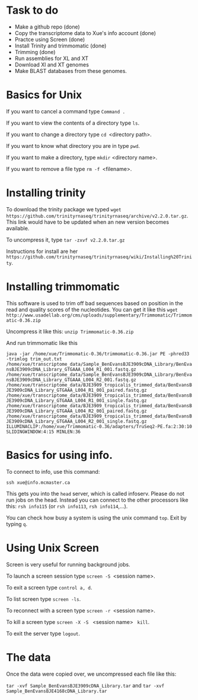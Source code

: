 # Task to do
* Make a github repo (done)
* Copy the transcriptome data to Xue's info account (done)
* Practce using Screen (done)
* Install Trinity and trimmomatic (done)
* Trimming (done)
* Run assemblies for XL and XT
* Download Xl and XT genomes
* Make BLAST databases from these genomes.


# Basics for Unix

If you want to cancel a command type `Command .`

If you want to view the contents of a directory type `ls`.

If you want to change a directory type `cd `\<directory path\>.

If you want to know what directory you are in type `pwd`.

If you want to make a directory, type `mkdir` \<directory name\>.

If you want to remove a file type `rm -f `\<filename\>.

# Installing trinity
To download the trinity package we typed `wget https://github.com/trinityrnaseq/trinityrnaseq/archive/v2.2.0.tar.gz`.  This link would have to be updated when an new version becomes available.

To uncompress it, type `tar -zxvf v2.2.0.tar.gz`

Instructions for install are her `https://github.com/trinityrnaseq/trinityrnaseq/wiki/Installing%20Trinity`.

# Installing trimmomatic

This software is used to trim off bad sequences based on position in the read and quality scores of the nucleotides.  You can get it like this `wget http://www.usadellab.org/cms/uploads/supplementary/Trimmomatic/Trimmomatic-0.36.zip`

Uncompress it like this:
`unzip Trimmomatic-0.36.zip`

And run trimmomatic like this 

`java -jar /home/xue/Trimmomatic-0.36/trimmomatic-0.36.jar PE -phred33 -trimlog trim_out.txt /home/xue/transcriptome_data/Sample_BenEvansBJE3909cDNA_Library/BenEvansBJE3909cDNA_Library_GTGAAA_L004_R1_001.fastq.gz /home/xue/transcriptome_data/Sample_BenEvansBJE3909cDNA_Library/BenEvansBJE3909cDNA_Library_GTGAAA_L004_R2_001.fastq.gz /home/xue/transcriptome_data/BJE3909_tropicalis_trimmed_data/BenEvansBJE3909cDNA_Library_GTGAAA_L004_R1_001_paired.fastq.gz /home/xue/transcriptome_data/BJE3909_tropicalis_trimmed_data/BenEvansBJE3909cDNA_Library_GTGAAA_L004_R1_001_single.fastq.gz /home/xue/transcriptome_data/BJE3909_tropicalis_trimmed_data/BenEvansBJE3909cDNA_Library_GTGAAA_L004_R2_001_paired.fastq.gz /home/xue/transcriptome_data/BJE3909_tropicalis_trimmed_data/BenEvansBJE3909cDNA_Library_GTGAAA_L004_R2_001_single.fastq.gz ILLUMINACLIP:/home/xue/Trimmomatic-0.36/adapters/TruSeq2-PE.fa:2:30:10 SLIDINGWINDOW:4:15 MINLEN:36`



# Basics for using info.

To connect to info, use this command:

`ssh xue@info.mcmaster.ca`

This gets you into the `head` server, which is called infoserv.  Please do not run jobs on the head.  Instead you can connect to the other processors like this: `rsh info115` (or `rsh info113`, `rsh info114`,...).

You can check how busy a system is using the unix command `top`.  Exit by typing `q`.

# Using Unix Screen

Screen is very useful for running background jobs.

To launch a screen session type `screen -S `\<session name\>.

To exit a screen type `control a, d`.  

To list screen type `screen -ls`.

To reconnect with a screen type `screen -r `\<session name\>.

To kill a screen type `screen -X -S ` \<session name\> ` kill`.

To exit the server type `logout`.

# The data

Once the data were copied over, we uncompressed each file like this:

`tar -xvf Sample_BenEvansBJE3909cDNA_Library.tar`
and
`tar -xvf Sample_BenEvansBJE4168cDNA_Library.tar`


